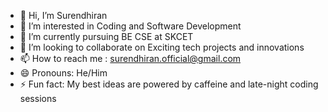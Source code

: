 - 👋 Hi, I’m Surendhiran
- 👀 I’m interested in Coding and Software Development 
- 🌱 I’m currently pursuing BE CSE at SKCET
- 💞️ I’m looking to collaborate on Exciting tech projects and innovations
- 📫 How to reach me : surendhiran.official@gmail.com
- 😄 Pronouns: He/Him
- ⚡ Fun fact: My best ideas are powered by caffeine and late-night coding sessions
